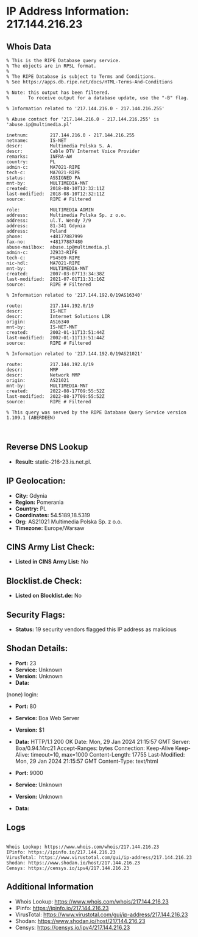 # IP Address Information: 217.144.216.23

## Whois Data
```
% This is the RIPE Database query service.
% The objects are in RPSL format.
%
% The RIPE Database is subject to Terms and Conditions.
% See https://apps.db.ripe.net/docs/HTML-Terms-And-Conditions

% Note: this output has been filtered.
%       To receive output for a database update, use the "-B" flag.

% Information related to '217.144.216.0 - 217.144.216.255'

% Abuse contact for '217.144.216.0 - 217.144.216.255' is 'abuse.ip@multimedia.pl'

inetnum:        217.144.216.0 - 217.144.216.255
netname:        IS-NET
descr:          Multimedia Polska S. A.
descr:          Cable DTV Internet Voice Provider
remarks:        INFRA-AW
country:        PL
admin-c:        MA7021-RIPE
tech-c:         MA7021-RIPE
status:         ASSIGNED PA
mnt-by:         MULTIMEDIA-MNT
created:        2018-08-10T12:32:11Z
last-modified:  2018-08-10T12:32:11Z
source:         RIPE # Filtered

role:           MULTIMEDIA ADMIN
address:        Multimedia Polska Sp. z o.o.
address:        ul.T. Wendy 7/9
address:        81-341 Gdynia
address:        Poland
phone:          +48177887999
fax-no:         +48177887480
abuse-mailbox:  abuse.ip@multimedia.pl
admin-c:        JZ933-RIPE
tech-c:         PS4509-RIPE
nic-hdl:        MA7021-RIPE
mnt-by:         MULTIMEDIA-MNT
created:        2007-03-07T13:34:38Z
last-modified:  2021-07-01T11:31:16Z
source:         RIPE # Filtered

% Information related to '217.144.192.0/19AS16340'

route:          217.144.192.0/19
descr:          IS-NET
descr:          Internet Solutions LIR
origin:         AS16340
mnt-by:         IS-NET-MNT
created:        2002-01-11T13:51:44Z
last-modified:  2002-01-11T13:51:44Z
source:         RIPE # Filtered

% Information related to '217.144.192.0/19AS21021'

route:          217.144.192.0/19
descr:          MMP
descr:          Network MMP
origin:         AS21021
mnt-by:         MULTIMEDIA-MNT
created:        2022-08-17T09:55:52Z
last-modified:  2022-08-17T09:55:52Z
source:         RIPE # Filtered

% This query was served by the RIPE Database Query Service version 1.109.1 (ABERDEEN)



```
## Reverse DNS Lookup
- **Result:** static-216-23.is.net.pl.

## IP Geolocation:
- **City:** Gdynia
- **Region:** Pomerania
- **Country:** PL
- **Coordinates:** 54.5189,18.5319
- **Org:** AS21021 Multimedia Polska Sp. z o.o.
- **Timezone:** Europe/Warsaw

## CINS Army List Check:
- **Listed in CINS Army List:** 
No

## Blocklist.de Check:
- **Listed on Blocklist.de:** 
No

## Security Flags:
- **Status:** 19 security vendors flagged this IP address as malicious

## Shodan Details:
- **Port:** 23
- **Service:** Unknown
- **Version:** Unknown
- **Data:** 
(none) login: 

- **Port:** 80
- **Service:** Boa Web Server
- **Version:** $1
- **Data:** HTTP/1.1 200 OK
Date: Mon, 29 Jan 2024 21:15:57 GMT
Server: Boa/0.94.14rc21
Accept-Ranges: bytes
Connection: Keep-Alive
Keep-Alive: timeout=10, max=1000
Content-Length: 17755
Last-Modified: Mon, 29 Jan 2024 21:15:57 GMT
Content-Type: text/html



- **Port:** 9000
- **Service:** Unknown
- **Version:** Unknown
- **Data:** 

## Logs
```

Whois Lookup: https://www.whois.com/whois/217.144.216.23
IPinfo: https://ipinfo.io/217.144.216.23
VirusTotal: https://www.virustotal.com/gui/ip-address/217.144.216.23
Shodan: https://www.shodan.io/host/217.144.216.23
Censys: https://censys.io/ipv4/217.144.216.23

```
## Additional Information
- Whois Lookup: https://www.whois.com/whois/217.144.216.23
- IPinfo: https://ipinfo.io/217.144.216.23
- VirusTotal: https://www.virustotal.com/gui/ip-address/217.144.216.23
- Shodan: https://www.shodan.io/host/217.144.216.23
- Censys: https://censys.io/ipv4/217.144.216.23

